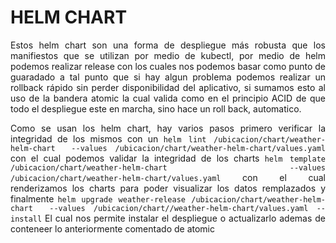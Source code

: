 <div style="text-align: justify;">

# HELM CHART

Estos helm chart son una forma de despliegue más robusta que los manifiestos que se utilizan por medio de kubectl, por medio de helm podemos realizar release con los cuales nos podemos basar como punto de guaradado a tal punto que si hay algun problema podemos realizar un rollback rápido sin perder disponibilidad del aplicativo, si sumamos esto al uso de la bandera atomic la cual valida como en el principio ACID de que todo el despliegue este en marcha, sino hace un roll back, automatico.

Como se usan los helm chart, hay varios pasos primero verificar la integridad de los mismos con un `helm lint /ubicacion/chart/weather-helm-chart  --values /ubicacion/chart/weather-helm-chart/values.yaml` con el cual podemos validar la integridad de los charts `helm template /ubicacion/chart/weather-helm-chart  --values /ubicacion/chart/weather-helm-chart/values.yaml` con el cual renderizamos los charts para poder visualizar los datos remplazados y finalmente   `helm upgrade weather-release /ubicacion/chart/weather-helm-chart  --values /ubicacion/chart//weather-helm-chart/values.yaml --install` El cual nos permite instalar el despliegue o actualizarlo ademas de conteneer lo anteriormente comentado de atomic

</div>
